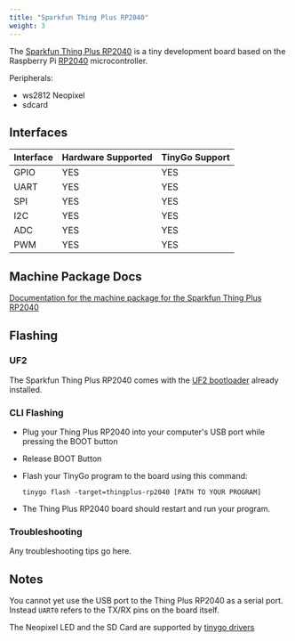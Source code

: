 ```yaml
---
title: "Sparkfun Thing Plus RP2040"
weight: 3
---
```


The [Sparkfun Thing Plus RP2040](https://www.sparkfun.com/products/17745) is a tiny development board based on the Raspberry Pi [RP2040](https://datasheets.raspberrypi.org/rp2040/rp2040-datasheet.pdf) microcontroller. 

Peripherals: 
- ws2812 Neopixel
- sdcard

## Interfaces

| Interface | Hardware Supported | TinyGo Support |
| --------- | ------------- | ----- |
| GPIO      | YES | YES |
| UART      | YES | YES |
| SPI      | YES | YES |
| I2C      | YES | YES |
| ADC      | YES | YES |
| PWM      | YES | YES |

## Machine Package Docs

[Documentation for the machine package for the Sparkfun Thing Plus RP2040](../machine/thingplus-rp2040)

## Flashing

### UF2

The Sparkfun Thing Plus RP2040 comes with the [UF2 bootloader](https://github.com/Microsoft/uf2) already installed.

### CLI Flashing

- Plug your Thing Plus RP2040 into your computer's USB port while pressing the BOOT button
- Release BOOT Button
- Flash your TinyGo program to the board using this command:

    ```shell
    tinygo flash -target=thingplus-rp2040 [PATH TO YOUR PROGRAM]
    ```

- The Thing Plus RP2040 board should restart and run your program.

### Troubleshooting

Any troubleshooting tips go here.

## Notes

You cannot yet use the USB port to the Thing Plus RP2040 as a serial port. Instead `UART0` refers to the TX/RX pins on the board itself.

The Neopixel LED and the SD Card are supported by [tinygo drivers](https://github.com/tinygo-org/drivers)